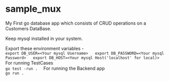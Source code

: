 # sample_mux
My First go database app which consists of CRUD operations on a Customers DataBase.

Keep mysql installed in your system.  

Export these environment variables -  
``
export DB_USER=<Your mysql Username>  
export DB_PASSWORD=<Your mysql Password>  
export DB_HOST=<Your mysql Host('localhost' for local)>  
``
For running TestCases  
``
go test -run .  
``
For running the Backend app  
``
go run .  
``
